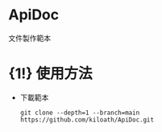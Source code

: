 # ApiDoc
文件製作範本
# {1!} 使用方法
* 下載範本
  ```
  git clone --depth=1 --branch=main https://github.com/kiloath/ApiDoc.git
  ```
